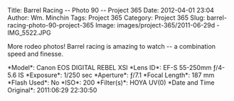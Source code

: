 Title: Barrel Racing -- Photo 90 -- Project 365
Date: 2012-04-01 23:04
Author: Wm. Minchin
Tags: Project 365
Category: Project 365
Slug: barrel-racing-photo-90-project-365
Image: images/project-365/2011-06-29d - IMG_5522.JPG

More rodeo photos! Barrel racing is amazing to watch -- a combination speed and
finesse.

<div markdown=1 class="photo-infobox">
*Model*: Canon EOS DIGITAL REBEL XSI  
*Lens ID*: EF-S 55-250mm ƒ/4-5.6 IS  
*Exposure*: 1/250 sec  
*Aperture*: ƒ/7.1  
*Focal Length*: 187 mm  
*Flash Used*: No  
*ISO*: 200  
*Filter(s)*: HOYA UV(0)  
*Date and Time Original*: 2011:06:29 22:30:50
</div>
